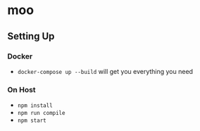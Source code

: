 # moo

## Setting Up

### Docker

- `docker-compose up --build` will get you everything you need

### On Host
- `npm install`
- `npm run compile`
- `npm start`
